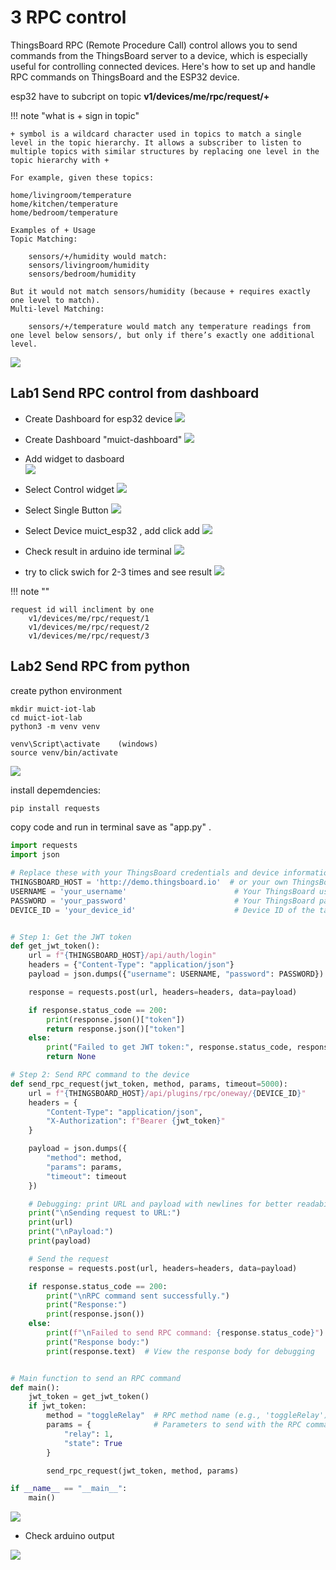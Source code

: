 # 3 RPC control

ThingsBoard RPC (Remote Procedure Call) control allows you to send commands from the ThingsBoard server to a device, which is especially useful for controlling connected devices. Here's how to set up and handle RPC commands on ThingsBoard and the ESP32 device.

esp32 have to subcript on topic **v1/devices/me/rpc/request/+**

!!! note "what is + sign in topic"

    + symbol is a wildcard character used in topics to match a single level in the topic hierarchy. It allows a subscriber to listen to multiple topics with similar structures by replacing one level in the topic hierarchy with +

    For example, given these topics:

    home/livingroom/temperature
    home/kitchen/temperature
    home/bedroom/temperature

    Examples of + Usage
    Topic Matching:

        sensors/+/humidity would match:
        sensors/livingroom/humidity
        sensors/bedroom/humidity

    But it would not match sensors/humidity (because + requires exactly one level to match).
    Multi-level Matching:

        sensors/+/temperature would match any temperature readings from one level below sensors/, but only if there’s exactly one additional level.

![](../assets/images/rpc1.png)

## Lab1 Send RPC control from dashboard

- Create Dashboard for esp32 device
  ![](../assets/images/rpc2.png)

- Create Dashboard "muict-dashboard"
  ![](../assets/images/dashboard1.png)

- Add widget to dasboard  
  ![](../assets/images/dashboard2.png)

- Select Control widget
  ![](../assets/images/dashboard3.png)

- Select Single Button
  ![](../assets/images/dashboard4.png)

- Select Device muict_esp32 , add click add
  ![](../assets/images/dashboard5.png)

- Check result in arduino ide terminal
  ![](../assets/images/dashboard6.png)

- try to click swich for 2-3 times and see result
  ![](../assets/images/dashboard7.png)

!!! note ""

    request id will incliment by one
        v1/devices/me/rpc/request/1
        v1/devices/me/rpc/request/2
        v1/devices/me/rpc/request/3

## Lab2 Send RPC from python

create python environment

```
mkdir muict-iot-lab
cd muict-iot-lab
python3 -m venv venv

venv\Script\activate    (windows)
source venv/bin/activate
```

![](../assets/images/python1.png)

install depemdencies:

```bash
pip install requests
```

copy code and run in terminal save as "app.py" .

```python
import requests
import json

# Replace these with your ThingsBoard credentials and device information
THINGSBOARD_HOST = 'http://demo.thingsboard.io'  # or your own ThingsBoard server
USERNAME = 'your_username'                        # Your ThingsBoard username
PASSWORD = 'your_password'                        # Your ThingsBoard password
DEVICE_ID = 'your_device_id'                      # Device ID of the target device


# Step 1: Get the JWT token
def get_jwt_token():
    url = f"{THINGSBOARD_HOST}/api/auth/login"
    headers = {"Content-Type": "application/json"}
    payload = json.dumps({"username": USERNAME, "password": PASSWORD})

    response = requests.post(url, headers=headers, data=payload)

    if response.status_code == 200:
        print(response.json()["token"])
        return response.json()["token"]
    else:
        print("Failed to get JWT token:", response.status_code, response.text)
        return None

# Step 2: Send RPC command to the device
def send_rpc_request(jwt_token, method, params, timeout=5000):
    url = f"{THINGSBOARD_HOST}/api/plugins/rpc/oneway/{DEVICE_ID}"
    headers = {
        "Content-Type": "application/json",
        "X-Authorization": f"Bearer {jwt_token}"
    }

    payload = json.dumps({
        "method": method,
        "params": params,
        "timeout": timeout
    })

    # Debugging: print URL and payload with newlines for better readability
    print("\nSending request to URL:")
    print(url)
    print("\nPayload:")
    print(payload)

    # Send the request
    response = requests.post(url, headers=headers, data=payload)

    if response.status_code == 200:
        print("\nRPC command sent successfully.")
        print("Response:")
        print(response.json())
    else:
        print(f"\nFailed to send RPC command: {response.status_code}")
        print("Response body:")
        print(response.text)  # View the response body for debugging


# Main function to send an RPC command
def main():
    jwt_token = get_jwt_token()
    if jwt_token:
        method = "toggleRelay"  # RPC method name (e.g., 'toggleRelay')
        params = {              # Parameters to send with the RPC command
            "relay": 1,
            "state": True
        }

        send_rpc_request(jwt_token, method, params)

if __name__ == "__main__":
    main()
```

![](../assets/images/python2.png)

- Check arduino output

![](../assets/images/arduino3.png)
